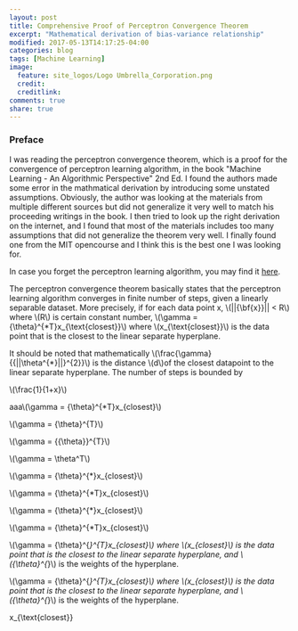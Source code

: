 ```yaml
---
layout: post
title: Comprehensive Proof of Perceptron Convergence Theorem
excerpt: "Mathematical derivation of bias-variance relationship"
modified: 2017-05-13T14:17:25-04:00
categories: blog
tags: [Machine Learning]
image:
  feature: site_logos/Logo Umbrella_Corporation.png
  credit: 
  creditlink: 
comments: true
share: true
---
```


### Preface

I was reading the perceptron convergence theorem, which is a proof for the convergence of perceptron learning algorithm, in the book "Machine Learning - An Algorithmic Perspective" 2nd Ed. I found the authors made some error in the mathmatical derivation by introducing some unstated assumptions. Obviously, the author was looking at the materials from multiple different sources but did not generalize it very well to match his proceeding writings in the book. I then tried to look up the right derivation on the internet, and I found that most of the materials includes too many assumptions that did not generalize the theorem very well. I finally found one from the MIT opencourse and I think this is the best one I was looking for.

In case you forget the perceptron learning algorithm, you may find it [here](/downloads/blog/2017-05-15-Perceptron-Convergence-Theorem/perceptron_learning_algorithm.pdf).

The perceptron convergence theorem basically states that the perceptron learning algorithm converges in finite number of steps, given a linearly separable dataset. More precisely, if for each data point x, \\(\|\|{\bf{x}}\|\| < R\\) where \\(R\\) is certain constant number, \\(\gamma = {\theta}^{*T}x_{\text{closest}}\\) where \\(x_{\text{closest}}\\) is the data point that is the closest to the linear separate hyperplane.

It should be noted that mathematically \\(\frac{\gamma}{{\|\|\theta^{*}\|\|}^{2}}\\) is the distance \\(d\\)of the closest datapoint to the linear separate hyperplane. The number of steps is bounded by

\\(\frac{1}{1+x}\\)

aaa\\(\gamma = {\theta}^{*T}x_{closest}\\)

\\(\gamma = {\theta}^{T}\\)

\\(\gamma = {{\theta}}^{T}\\)

\\(\gamma = \theta^T\\)

\\(\gamma = {\theta}^{*}x_{closest}\\)

\\(\gamma = {\theta}^{*T}x_{closest}\\)

\\(\gamma = {\theta}^{*}x_{closest}\\)

\\(\gamma = {\theta}^{*T}x_{closest}\\)

\\(\gamma = {\theta}^{*}^{T}x_{closest}\\) where \\(x_{closest}\\) is the data point that is the closest to the linear separate hyperplane, and \\({\theta}^{*}\\) is the weights of the hyperplane.



\\(\gamma = \{\theta}^{*}^{T}x_{closest}\\) where \\(x_{closest}\\) is the data point that is the closest to the linear separate hyperplane, and \\({\theta}^{*}\\) is the weights of the hyperplane.

x_{\text{closest}}

